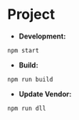 # Project

* **Development:**

```shell
npm start
```

* **Build:**

```shell
npm run build
```

* **Update Vendor:**

```shell
npm run dll
```
